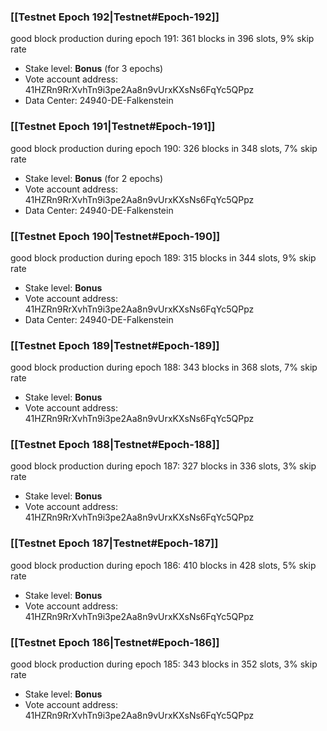 ### [[Testnet Epoch 192|Testnet#Epoch-192]]
good block production during epoch 191: 361 blocks in 396 slots, 9% skip rate
* Stake level: **Bonus** (for 3 epochs)
* Vote account address: 41HZRn9RrXvhTn9i3pe2Aa8n9vUrxKXsNs6FqYc5QPpz
* Data Center: 24940-DE-Falkenstein
### [[Testnet Epoch 191|Testnet#Epoch-191]]
good block production during epoch 190: 326 blocks in 348 slots, 7% skip rate
* Stake level: **Bonus** (for 2 epochs)
* Vote account address: 41HZRn9RrXvhTn9i3pe2Aa8n9vUrxKXsNs6FqYc5QPpz
* Data Center: 24940-DE-Falkenstein
### [[Testnet Epoch 190|Testnet#Epoch-190]]
good block production during epoch 189: 315 blocks in 344 slots, 9% skip rate
* Stake level: **Bonus**
* Vote account address: 41HZRn9RrXvhTn9i3pe2Aa8n9vUrxKXsNs6FqYc5QPpz
* Data Center: 24940-DE-Falkenstein
### [[Testnet Epoch 189|Testnet#Epoch-189]]
good block production during epoch 188: 343 blocks in 368 slots, 7% skip rate
* Stake level: **Bonus**
* Vote account address: 41HZRn9RrXvhTn9i3pe2Aa8n9vUrxKXsNs6FqYc5QPpz
### [[Testnet Epoch 188|Testnet#Epoch-188]]
good block production during epoch 187: 327 blocks in 336 slots, 3% skip rate
* Stake level: **Bonus**
* Vote account address: 41HZRn9RrXvhTn9i3pe2Aa8n9vUrxKXsNs6FqYc5QPpz
### [[Testnet Epoch 187|Testnet#Epoch-187]]
good block production during epoch 186: 410 blocks in 428 slots, 5% skip rate
* Stake level: **Bonus**
* Vote account address: 41HZRn9RrXvhTn9i3pe2Aa8n9vUrxKXsNs6FqYc5QPpz
### [[Testnet Epoch 186|Testnet#Epoch-186]]
good block production during epoch 185: 343 blocks in 352 slots, 3% skip rate
* Stake level: **Bonus**
* Vote account address: 41HZRn9RrXvhTn9i3pe2Aa8n9vUrxKXsNs6FqYc5QPpz
